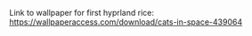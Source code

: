


Link to wallpaper for first hyprland rice: https://wallpaperaccess.com/download/cats-in-space-439064
